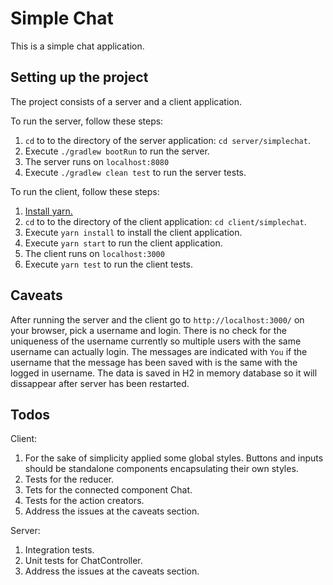 # Simple Chat

This is a simple chat application.

## Setting up the project

The project consists of a server and a client application.

To run the server, follow these steps:

1. `cd` to to the directory of the server application: `cd server/simplechat`.
2. Execute `./gradlew bootRun` to run the server.
3. The server runs on `localhost:8080`
4. Execute `./gradlew clean test` to run the server tests.

To run the client, follow these steps:

1. [Install yarn.](https://yarnpkg.com/en/)
2. `cd` to to the directory of the client application: `cd client/simplechat`.
3. Execute `yarn install` to install the client application.
4. Execute `yarn start` to run the client application.
5. The client runs on `localhost:3000`
6. Execute `yarn test` to run the client tests.

## Caveats

After running the server and the client go to `http://localhost:3000/` on your browser, pick a username and login. There is no check for the uniqueness of the username currently so multiple users with the same username can actually login. The messages are indicated with `You` if the username that the message has been saved with is the same with the logged in username. The data is saved in H2 in memory database so it will dissappear after server has been restarted.

## Todos

Client:

1. For the sake of simplicity applied some global styles. Buttons and inputs should be standalone components encapsulating their own styles.
2. Tests for the reducer.
3. Tets for the connected component Chat.
4. Tests for the action creators.
5. Address the issues at the caveats section.

Server:

1. Integration tests.
2. Unit tests for ChatController.
3. Address the issues at the caveats section.
